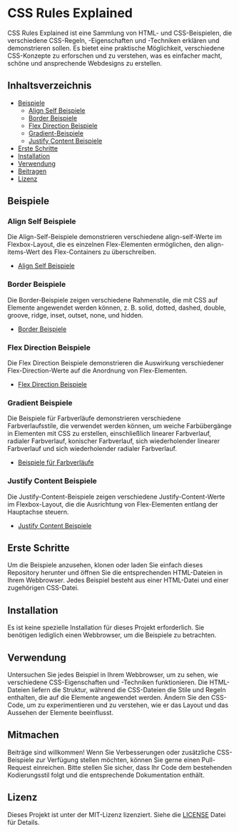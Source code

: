 # CSS Rules Explained

CSS Rules Explained ist eine Sammlung von HTML- und CSS-Beispielen, die verschiedene CSS-Regeln, -Eigenschaften und -Techniken erklären und demonstrieren sollen. Es bietet eine praktische Möglichkeit, verschiedene CSS-Konzepte zu erforschen und zu verstehen, was es einfacher macht, schöne und ansprechende Webdesigns zu erstellen.

## Inhaltsverzeichnis

- [Beispiele](#beispiele)
  - [Align Self Beispiele](#align-self-Beispiele)
  - [Border Beispiele](#border-beispiele)
  - [Flex Direction Beispiele](#flex-direction-beispiele)
  - [Gradient-Beispiele](#gradient-beispiele)
  - [Justify Content Beispiele](#justify-content-beispiele)
- [Erste Schritte](#erste-schritte)
- [Installation](#installation)
- [Verwendung](#verwendung)
- [Beitragen](#mitmachen)
- [Lizenz](#lizenz)

## Beispiele

### Align Self Beispiele

Die Align-Self-Beispiele demonstrieren verschiedene align-self-Werte im Flexbox-Layout, die es einzelnen Flex-Elementen ermöglichen, den align-items-Wert des Flex-Containers zu überschreiben.
- [Align Self Beispiele](https://github.com/Satisfraction/CSS-Rules-Explained/tree/main/Deutsche-Version/Beispiele/Align%20Self%20Beispiele)

### Border Beispiele

Die Border-Beispiele zeigen verschiedene Rahmenstile, die mit CSS auf Elemente angewendet werden können, z. B. solid, dotted, dashed, double, groove, ridge, inset, outset, none, und hidden.
- [Border Beispiele](https://github.com/Satisfraction/CSS-Rules-Explained/tree/main/Deutsche-Version/Beispiele/Border%20Beispiele)

### Flex Direction Beispiele

 Die Flex Direction Beispiele demonstrieren die Auswirkung verschiedener Flex-Direction-Werte auf die Anordnung von Flex-Elementen.
 - [Flex Direction Beispiele](https://github.com/Satisfraction/CSS-Rules-Explained/tree/main/Deutsche-Version/Beispiele/Flex%20Direction%20Beispiele)

### Gradient Beispiele

Die Beispiele für Farbverläufe demonstrieren verschiedene Farbverlaufsstile, die verwendet werden können, um weiche Farbübergänge in Elementen mit CSS zu erstellen, einschließlich linearer Farbverlauf, radialer Farbverlauf, konischer Farbverlauf, sich wiederholender linearer Farbverlauf und sich wiederholender radialer Farbverlauf.
- [Beispiele für Farbverläufe](https://github.com/Satisfraction/CSS-Rules-Explained/tree/main/Deutsche-Version/Beispiele/Gradient%20Beispiele)

### Justify Content Beispiele

Die Justify-Content-Beispiele zeigen verschiedene Justify-Content-Werte im Flexbox-Layout, die die Ausrichtung von Flex-Elementen entlang der Hauptachse steuern.
- [Justify Content Beispiele](https://github.com/Satisfraction/CSS-Rules-Explained/tree/main/Deutsche-Version/Beispiele/Justify%20Content%20Beispiele)

## Erste Schritte

Um die Beispiele anzusehen, klonen oder laden Sie einfach dieses Repository herunter und öffnen Sie die entsprechenden HTML-Dateien in Ihrem Webbrowser. Jedes Beispiel besteht aus einer HTML-Datei und einer zugehörigen CSS-Datei.

## Installation

Es ist keine spezielle Installation für dieses Projekt erforderlich. Sie benötigen lediglich einen Webbrowser, um die Beispiele zu betrachten.

## Verwendung

Untersuchen Sie jedes Beispiel in Ihrem Webbrowser, um zu sehen, wie verschiedene CSS-Eigenschaften und -Techniken funktionieren. Die HTML-Dateien liefern die Struktur, während die CSS-Dateien die Stile und Regeln enthalten, die auf die Elemente angewendet werden. Ändern Sie den CSS-Code, um zu experimentieren und zu verstehen, wie er das Layout und das Aussehen der Elemente beeinflusst.

## Mitmachen

Beiträge sind willkommen! Wenn Sie Verbesserungen oder zusätzliche CSS-Beispiele zur Verfügung stellen möchten, können Sie gerne einen Pull-Request einreichen. Bitte stellen Sie sicher, dass Ihr Code dem bestehenden Kodierungsstil folgt und die entsprechende Dokumentation enthält.

## Lizenz

Dieses Projekt ist unter der MIT-Lizenz lizenziert. Siehe die [LICENSE](LICENSE) Datei für Details.
